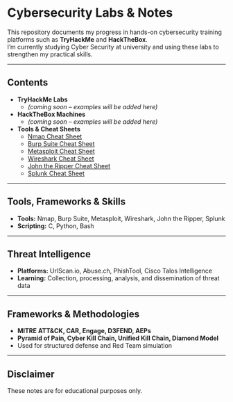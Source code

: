 # Cybersecurity Labs & Notes

This repository documents my progress in hands-on cybersecurity training platforms such as **TryHackMe** and **HackTheBox**.  
I’m currently studying Cyber Security at university and using these labs to strengthen my practical skills.

---

## Contents
- **TryHackMe Labs**
  - *(coming soon – examples will be added here)*
- **HackTheBox Machines**
  - *(coming soon – examples will be added here)*
- **Tools & Cheat Sheets**
  - [Nmap Cheat Sheet](Tools/nmap-cheatsheet.md)
  - [Burp Suite Cheat Sheet](Tools/burp-cheatsheet.md)
  - [Metasploit Cheat Sheet](Tools/metasploit-cheatsheet.md)
  - [Wireshark Cheat Sheet](Tools/wireshark-cheatsheet.md)
  - [John the Ripper Cheat Sheet](Tools/john-the-ripper-cheatsheet.md)
  - [Splunk Cheat Sheet](Tools/splunk-cheatsheet.md)

---

## Tools, Frameworks & Skills
- **Tools:** Nmap, Burp Suite, Metasploit, Wireshark, John the Ripper, Splunk  
- **Scripting:** C, Python, Bash  

---

## Threat Intelligence
- **Platforms:** UrlScan.io, Abuse.ch, PhishTool, Cisco Talos Intelligence  
- **Learning:** Collection, processing, analysis, and dissemination of threat data  

---

## Frameworks & Methodologies
- **MITRE ATT&CK, CAR, Engage, D3FEND, AEPs**  
- **Pyramid of Pain, Cyber Kill Chain, Unified Kill Chain, Diamond Model**  
- Used for structured defense and Red Team simulation  

---

## Disclaimer
These notes are for educational purposes only.
